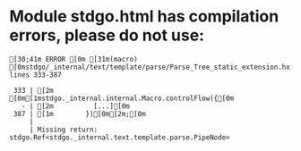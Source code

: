 # Module stdgo.html has compilation errors, please do not use:
```
[30;41m ERROR [0m [31m(macro) [0mstdgo/_internal/text/template/parse/Parse_Tree_static_extension.hx:333: lines 333-387

 333 | [2m        [0m[1mstdgo._internal.internal.Macro.controlFlow({[0m
   - | [2m          [...][0m
 387 | [1m        })[0m[2m;[0m
     |
     | Missing return: stdgo.Ref<stdgo._internal.text.template.parse.PipeNode>


```

